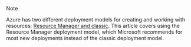 > [!NOTE]
> Azure has two different deployment models for creating and working with resources:  [Resource Manager and classic](../articles/azure-resource-manager/resource-manager-deployment-model.md).  This article covers using the Resource Manager deployment model, which Microsoft recommends for most new deployments instead of the classic deployment model.